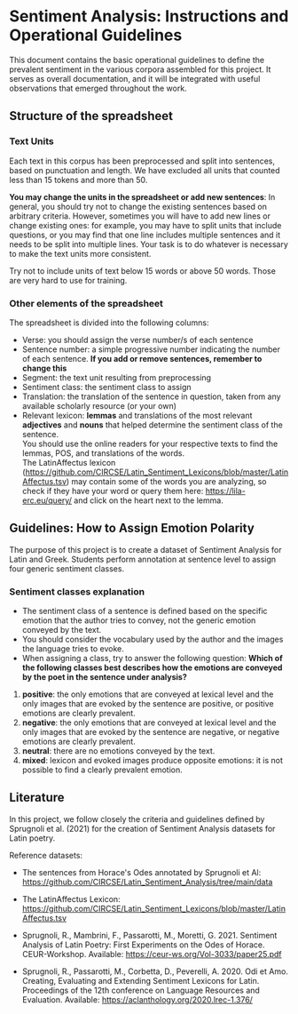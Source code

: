 # Sentiment Analysis: Instructions and Operational Guidelines

This document contains the basic operational guidelines to define the prevalent sentiment in the various corpora assembled for this project. It serves as overall documentation, and it will be integrated with useful observations that emerged throughout the work. 

## Structure of the spreadsheet 

### Text Units 
Each text in this corpus has been preprocessed and split into sentences, based on punctuation and length. We have excluded all units that counted less than 15 tokens and more than 50. 

**You may change the units in the spreadsheet or add new sentences**: In general, you should try not to change the existing sentences based on arbitrary criteria. However, sometimes you will have to add new lines or change existing ones: for example, you may have to split units that include questions, or you may find that one line includes multiple sentences and it needs to be split into multiple lines. Your task is to do whatever is necessary to make the text units more consistent. 

Try not to include units of text below 15 words or above 50 words. Those are very hard to use for training. 

### Other elements of the spreadsheet
The spreadsheet is divided into the following columns: 
* Verse: you should assign the verse number/s of each sentence
* Sentence number: a simple progressive number indicating the number of each sentence. **If you add or remove sentences, remember to change this** 
* Segment: the text unit resulting from preprocessing
* Sentiment class: the sentiment class to assign
* Translation: the translation of the sentence in question, taken from any available scholarly resource (or your own)
* Relevant lexicon: **lemmas** and translations of the most relevant **adjectives** and **nouns** that helped determine the sentiment class of the sentence.      
          You should use the online readers for your respective texts to find the lemmas, POS, and translations of the words.     
          The LatinAffectus lexicon (https://github.com/CIRCSE/Latin_Sentiment_Lexicons/blob/master/LatinAffectus.tsv) may contain some of the words you are analyzing, so check if they have your word or query them here: https://lila-erc.eu/query/ and click on the heart next to the lemma. 

## Guidelines: How to Assign Emotion Polarity 

The purpose of this project is to create a dataset of Sentiment Analysis for Latin and Greek. Students perform annotation at sentence level to assign four generic sentiment classes. 

### Sentiment classes explanation

* The sentiment class of a sentence is defined based on the specific emotion that the author tries to convey, not the generic emotion conveyed by the text.
* You should consider the vocabulary used by the author and the images the language tries to evoke.
* When assigning a class, try to answer the following question: **Which of the following classes best describes how the emotions are conveyed by the poet in the sentence under analysis?**
  
1.  **positive**: the only emotions that are conveyed at lexical level and the only images that are evoked by the sentence are positive, or positive emotions are clearly prevalent.     
2.  **negative**: the only emotions that are conveyed at lexical level and the only images that are evoked by the sentence are negative, or negative emotions are clearly prevalent.      
3.  **neutral**: there are no emotions conveyed by the text.      
4.  **mixed**: lexicon and evoked images produce opposite emotions: it is not possible to find a clearly prevalent emotion.


## Literature 
In this project, we follow closely the criteria and guidelines defined by Sprugnoli et al. (2021) for the creation of Sentiment Analysis datasets for Latin poetry. 

Reference datasets: 
* The sentences from Horace's Odes annotated by Sprugnoli et Al: https://github.com/CIRCSE/Latin_Sentiment_Analysis/tree/main/data
* The LatinAffectus Lexicon: https://github.com/CIRCSE/Latin_Sentiment_Lexicons/blob/master/LatinAffectus.tsv

* Sprugnoli, R., Mambrini, F., Passarotti, M., Moretti, G. 2021. Sentiment Analysis of Latin Poetry: First Experiments on the Odes of Horace. CEUR-Workshop. Available: https://ceur-ws.org/Vol-3033/paper25.pdf
* Sprugnoli, R., Passarotti, M., Corbetta, D., Peverelli, A. 2020. Odi et Amo. Creating, Evaluating and Extending Sentiment Lexicons for Latin. Proceedings of the 12th conference on Language Resources and Evaluation. Available: https://aclanthology.org/2020.lrec-1.376/
